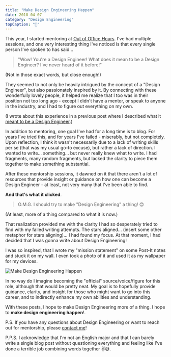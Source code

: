 ```yaml
---
title: "Make Design Engineering Happen"
date: 2018-04-07
category: "Design Engineering"
topCaption: "🙌"
---
```


This year, I started mentoring at [Out of Office Hours](https://www.outofofficehours.com/). I've had multiple sessions, and one very interesting thing I've noticed is that every single person I've spoken to has said…

> "Wow! You're a Design Engineer! What does it mean to be a Design Engineer? I've never heard of it before!"

(Not in those exact words, but close enough!)

They seemed to not only be heavily intrigued by the concept of a "Design Engineer", but also passionately inspired by it. By connecting with these wonderfully lovely people, it helped me realize that I too was in their position not too long ago - except I didn't have a mentor, or speak to anyone in the industry, and I had to figure out everything on my own.

(I wrote about this experience in a previous post where I described what it [meant to be a Design Engineer](/posts/design-engineer-what-it-means/).)

In addition to mentoring, one goal I've had for a long time is to blog. For years I've tried this, and for years I've failed - miserably, but not completely. Upon reflection, I think it wasn't necessarily due to a lack of writing skills per se (that was my usual go-to excuse), but rather a lack of direction. I wanted to write… something… but never really knew what to write. I had fragments, many random fragments, but lacked the clarity to piece them together to make something substantial.

After these mentorship sessions, it dawned on it that there aren't a lot of resources that provide insight or guidance on how one can become a Design Engineer - at least, not very many that I've been able to find.

**And that's what it clicked**.

> O.M.G. I should try to make "Design Engineering" a thing! 😍

(At least, more of a thing compared to what it is now.)

That realization provided me with the clarity I had so desperately tried to find with my failed writing attempts. The stars aligned… (insert some other metaphor for stars aligning)… I had found my focus. At that moment, I had decided that I was gonna write about Design Engineering!

I was so inspired, that I wrote my "mission statement" on some Post-It notes and stuck it on my wall. I even took a photo of it and used it as my wallpaper for my devices.

![Make Design Engineering Happen](/images/posts/make-design-engineering-happen.jpg)

In no way do I imagine becoming the "official" source/voice/figure for this role, although that would be pretty neat. My goal is to hopefully provide guidance, clarity, and insight for those who might want to go into this career, and to indirectly enhance my own abilities and understanding.

With these posts, I hope to make Design Engineering more of a thing. I hope to **make design engineering happen**!.

P.S. If you have any questions about Design Engineering or want to reach out for mentorship, please [contact me](/contact)!

P.P.S. I acknowledge that I'm not an English major and that I can barely write a single blog post without questioning everything and feeling like I've done a terrible job combining words together ✌️😅.
